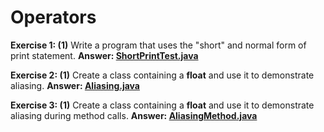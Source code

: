 # Operators

**Exercise 1: (1)** Write a program that uses the "short" and normal form of print statement.
**Answer: [ShortPrintTest.java](src/ShortPrintTest.java)**

**Exercise 2: (1)** Create a class containing a **float** and use it to demonstrate aliasing.
**Answer: [Aliasing.java](src/Aliasing.java)**

**Exercise 3: (1)** Create a class containing a **float**
and use it to demonstrate aliasing during method calls.
**Answer: [AliasingMethod.java](src/AliasingMethod.java)**